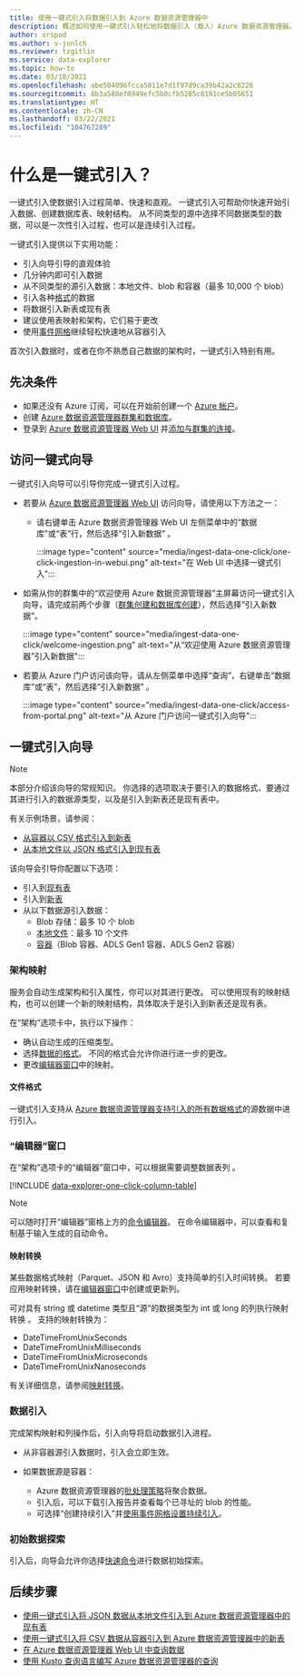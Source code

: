 ```yaml
---
title: 使用一键式引入将数据引入到 Azure 数据资源管理器中
description: 概述如何使用一键式引入轻松地将数据引入（载入）Azure 数据资源管理器。
author: orspod
ms.author: v-junlch
ms.reviewer: tzgitlin
ms.service: data-explorer
ms.topic: how-to
ms.date: 03/18/2021
ms.openlocfilehash: abe504096fcca5011e7d1f97d9ca39b42a2c8226
ms.sourcegitcommit: 8b3a588ef0949efc5b0cfb5285c8191ce5b05651
ms.translationtype: HT
ms.contentlocale: zh-CN
ms.lasthandoff: 03/22/2021
ms.locfileid: "104767289"
---
```

# <a name="what-is-one-click-ingestion"></a>什么是一键式引入？

一键式引入使数据引入过程简单、快速和直观。 一键式引入可帮助你快速开始引入数据、创建数据库表、映射结构。 从不同类型的源中选择不同数据类型的数据，可以是一次性引入过程，也可以是连续引入过程。

一键式引入提供以下实用功能：

* 引入向导引导的直观体验
* 几分钟内即可引入数据
* 从不同类型的源引入数据：本地文件、blob 和容器（最多 10,000 个 blob）
* 引入各种[格式](#file-formats)的数据
* 将数据引入新表或现有表
* 建议使用表映射和架构，它们易于更改
* 使用[事件网格](one-click-ingestion-new-table.md#create-continuous-ingestion-for-container)继续轻松快速地从容器引入

首次引入数据时，或者在你不熟悉自己数据的架构时，一键式引入特别有用。

## <a name="prerequisites"></a>先决条件

* 如果还没有 Azure 订阅，可以在开始前创建一个 [Azure 帐户](https://www.microsoft.com/china/azure/index.html?fromtype=cn/)。
* 创建 [Azure 数据资源管理器群集和数据库](create-cluster-database-portal.md)。
* 登录到 [Azure 数据资源管理器 Web UI](https://dataexplorer.azure.cn/) 并[添加与群集的连接](web-query-data.md#add-clusters)。

## <a name="access-the-one-click-wizard"></a>访问一键式向导

一键式引入向导可以引导你完成一键式引入过程。

* 若要从 [Azure 数据资源管理器 Web UI](https://dataexplorer.azure.cn/) 访问向导，请使用以下方法之一：
     * 请右键单击 Azure 数据资源管理器 Web UI 左侧菜单中的“数据库”或“表”行，然后选择“引入新数据”  。
        
        :::image type="content" source="media/ingest-data-one-click/one-click-ingestion-in-webui.png" alt-text="在 Web UI 中选择一键式引入":::

* 如需从你的群集中的“欢迎使用 Azure 数据资源管理器”主屏幕访问一键式引入向导，请完成前两个步骤（[群集创建和数据库创建](#prerequisites)），然后选择“引入新数据”。

    :::image type="content" source="media/ingest-data-one-click/welcome-ingestion.png" alt-text="从“欢迎使用 Azure 数据资源管理器”引入新数据":::


* 若要从 Azure 门户访问该向导，请从左侧菜单中选择“查询”，右键单击“数据库”或“表”，然后选择“引入新数据”   。

    :::image type="content" source="media/ingest-data-one-click/access-from-portal.png" alt-text="从 Azure 门户访问一键式引入向导":::

## <a name="one-click-ingestion-wizard"></a>一键式引入向导

> [!NOTE]
> 本部分介绍该向导的常规知识。 你选择的选项取决于要引入的数据格式、要通过其进行引入的数据源类型，以及是引入到新表还是现有表中。
>
> 有关示例场景，请参阅：
> * [从容器以 CSV 格式引入到新表](one-click-ingestion-new-table.md)
> * [从本地文件以 JSON 格式引入到现有表](one-click-ingestion-existing-table.md) 

该向导会引导你配置以下选项：
   * 引入到[现有表](one-click-ingestion-existing-table.md)
   * 引入到[新表](one-click-ingestion-new-table.md)
   * 从以下数据源引入数据：
      * Blob 存储：最多 10 个 blob
      * [本地文件](one-click-ingestion-existing-table.md)：最多 10 个文件
      * [容器](one-click-ingestion-new-table.md)（Blob 容器、ADLS Gen1 容器、ADLS Gen2 容器）

### <a name="schema-mapping"></a>架构映射

服务会自动生成架构和引入属性，你可以对其进行更改。 可以使用现有的映射结构，也可以创建一个新的映射结构，具体取决于是引入到新表还是现有表。

在“架构”选项卡中，执行以下操作：
   * 确认自动生成的压缩类型。
   * 选择[数据的格式](#file-formats)。 不同的格式会允许你进行进一步的更改。
   * 更改[编辑器窗口](#editor-window)中的映射。

#### <a name="file-formats"></a>文件格式

一键式引入支持从 [Azure 数据资源管理器支持引入的所有数据格式](ingestion-supported-formats.md)的源数据中进行引入。

### <a name="editor-window"></a>“编辑器”窗口

在“架构”选项卡的“编辑器”窗口中，可以根据需要调整数据表列 。 

[!INCLUDE [data-explorer-one-click-column-table](includes/data-explorer-one-click-column-table.md)]

>[!NOTE]
> 可以随时打开“编辑器”窗格上方的[命令编辑器](one-click-ingestion-new-table.md#command-editor)。 在命令编辑器中，可以查看和复制基于输入生成的自动命令。

#### <a name="mapping-transformations"></a>映射转换

某些数据格式映射（Parquet、JSON 和 Avro）支持简单的引入时间转换。 若要应用映射转换，请在[编辑器窗口](#editor-window)中创建或更新列。

可对具有 string 或 datetime 类型且“源”的数据类型为 int 或 long 的列执行映射转换 。 支持的映射转换为：
* DateTimeFromUnixSeconds
* DateTimeFromUnixMilliseconds
* DateTimeFromUnixMicroseconds
* DateTimeFromUnixNanoseconds

有关详细信息，请参阅[映射转换](#mapping-transformations)。

### <a name="data-ingestion"></a>数据引入

完成架构映射和列操作后，引入向导将启动数据引入进程。 

* 从非容器源引入数据时，引入会立即生效。

* 如果数据源是容器：
    * Azure 数据资源管理器的[批处理策略](kusto/management/batchingpolicy.md)将聚合数据。 
    * 引入后，可以下载引入报告并查看每个已寻址的 blob 的性能。 
    * 可选择“创建持续引入”并[使用事件网格设置持续引入](one-click-ingestion-new-table.md#create-continuous-ingestion-for-container)。
 
### <a name="initial-data-exploration"></a>初始数据探索
   
引入后，向导会允许你选择[快速命令](one-click-ingestion-existing-table.md#explore-quick-queries-and-tools)进行数据初始探索。


## <a name="next-steps"></a>后续步骤

* [使用一键式引入将 JSON 数据从本地文件引入到 Azure 数据资源管理器中的现有表](one-click-ingestion-existing-table.md)
* [使用一键式引入将 CSV 数据从容器引入到 Azure 数据资源管理器中的新表](one-click-ingestion-new-table.md)
* [在 Azure 数据资源管理器 Web UI 中查询数据](web-query-data.md)
* [使用 Kusto 查询语言编写 Azure 数据资源管理器的查询](write-queries.md)
